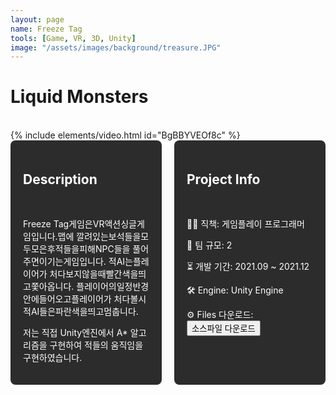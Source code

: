 ```yaml
---
layout: page
name: Freeze Tag
tools: [Game, VR, 3D, Unity]
image: "/assets/images/background/treasure.JPG"
---
```


# Liquid Monsters
<br>
{% include elements/video.html id="BgBBYVEOf8c" %}

<br>

<div style="display: flex; gap: 20px;">
  <div style="background-color: #2c2c2c; padding: 20px; border-radius: 8px; color: white; width: 50%;">
    <h2>Description</h2><br>
    <p>
       Freeze Tag게임은VR액션싱글게임입니다.맵에 깔려있는보석들을모두모은후적들을피해NPC들을 풀어주면이기는게임입니다. 적AI는플레이어가 처다보지않을때빨간색을띄고쫓아옵니다. 플레이어의일정반경안에들어오고플레이어가 처다볼시적AI들은파란색을띄고멈춥니다.
    </p>
    <p>
      저는 직접 Unity엔진에서 A* 알고리즘을 구현하여 적들의 움직임을 구현하였습니다.
    </p>
  </div>
  <div style="background-color: #2c2c2c; padding: 20px; border-radius: 8px; color: white; width: 50%;">
    <h2>Project Info</h2><br>
    <p>👨‍💻 직책: 게임플레이 프로그래머</p>
    <p>👥 팀 규모: 2</p>
    <p>⏳ 개발 기간: 2021.09 ~ 2021.12</p>
    <p>🛠️ Engine: Unity Engine</p>
    <p>⚙️ Files 다운로드: <button onclick="window.location.href='https://github.com/wonju-cho/FreezeTag/tree/main/Assets/Scripts';">소스파일 다운로드</button></p>
  </div>
</div>

<br>
